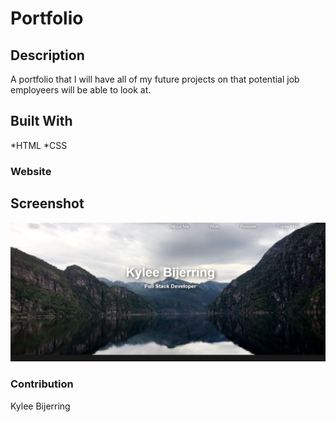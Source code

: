 # Portfolio

## Description
A portfolio that I will have all of my future projects on that potential job employeers will be able to look at.

## Built With
 *HTML
 *CSS
 
### Website


## Screenshot
![](images/Screenshot%20(6).png)

### Contribution
Kylee Bijerring 
